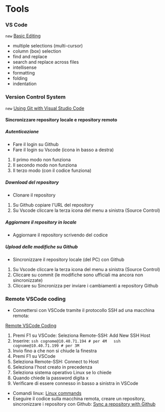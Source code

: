 # Tools

### VS Code

`new` [Basic Editing](https://code.visualstudio.com/docs/editor/codebasics)

- multiple selections (multi-cursor)
- column (box) selection
- find and replace
- search and replace across files
- intellisense
- formatting
- folding
- indentation

### Version Control System

`new` [Using Git with Visual Studio Code](https://www.youtube.com/watch?v=i_23KUAEtUM)

#### Sincronizzare repository locale e repository remoto

##### Autenticazione

- Fare il login su Github
- Fare il login su Vscode (icona in basso a destra)

1. Il primo modo non funziona
2. Il secondo modo non funziona
3. Il terzo modo (con il codice funziona)

##### Download del repository

- Clonare il repository

1. Su Github copiare l'URL del repository
2. Su Vscode cliccare la terza icona del menu a sinistra (Source Control)

##### Aggiornare il repository in locale

- Aggiornare il repository scrivendo del codice

##### Upload delle modifiche su Github

- Sincronizzare il repository locale (del PC) con Github

1. Su Vscode cliccare la terza icona del menu a sinistra (Source Control)
2. Cliccare su commit (le modifiche sono ufficiali ma ancora non sincronizzate)
3. Cliccare su Sincronizza per inviare i cambiamenti a repository Github

### Remote VSCode coding

- Connettersi con VSCode tramite il protocollo SSH ad una macchina remota:

[Remote VSCode Coding](https://docs.google.com/document/d/1Hj421cgJWSpHDKt7EvSvzY98OCbt7lCXVqEd5uTHEic/edit?usp=sharing)

1. Premi F1 su VSCode: Seleziona Remote-SSH: Add New SSH Host
2. Inserire: `ssh cognome@10.40.71.194 # per 4M   ssh cognome@10.40.71.199 # per 3M`
3. Invio fino a che non si chiude la finestra
4. Premi F1 su VSCode
5. Seleziona Remote-SSH: Connect to Host
6. Seleziona l'host creato in precedenza
7. Seleziona sistema operativo Linux se lo chiede
8. Quando chiede la password digita x
9. Verificare di essere connesso in basso a sinistra in VSCode

- Comandi linux:
[Linux commands](https://docs.google.com/document/d/1u4588J1EoBhTUW47ElZJBVZg-SvuUbf_xVKA3qQOmyI/edit?usp=sharing)
- Eseguire il codice sulla macchina remota, creare un repository, sincronizzare i repository con Github:
[Sync a repository with Github](https://docs.google.com/document/d/1VSPMp390ovSXxyrg4O-Z2Uw_wgZ9vl-5woab78Ub05A/edit?usp=sharing)
